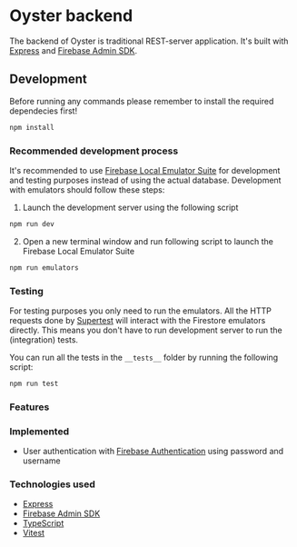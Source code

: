 # Oyster backend

The backend of Oyster is traditional REST-server application. It's built with [Express](https://expressjs.com/) and [Firebase Admin SDK](https://firebase.google.com/docs/admin/setup). 

## Development

Before running any commands please remember to install the required dependecies first!

```bash
npm install
```

### Recommended development process

It's recommended to use [Firebase Local Emulator Suite](https://firebase.google.com/docs/emulator-suite) for development and testing purposes instead of using the actual database. Development with emulators should  follow these steps: 

1. Launch the development server using the following script
```bash
npm run dev
```

2. Open a new terminal window and run following script to launch the Firebase Local Emulator Suite

```bash
npm run emulators
```

### Testing

For testing purposes you only need to run the emulators. All the HTTP requests done by [Supertest](https://ladjs.github.io/superagent/#request-basics) will interact with the Firestore emulators directly. This means you don't have to run development server to run the (integration) tests.

You can run all the tests in the `__tests__` folder by running the following script:

```bash
npm run test
```

### Features

### Implemented 
- User authentication with [Firebase Authentication](https://firebase.google.com/docs/auth) using password and username


### Technologies used
- [Express](https://expressjs.com/)
- [Firebase Admin SDK](https://firebase.google.com/docs/admin/setup)
- [TypeScript](https://www.typescriptlang.org/)
- [Vitest](https://vitest.dev/)